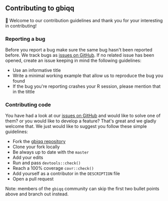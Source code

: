 ## Contributing to gbiqq

:tada: Welcome to our contribution guidelines and thank you for your interesting in contributing! 

  
  ### Reporting a bug
  Before you report a bug make sure the same bug hasn't been reported before. We track bugs as [issues on GitHub](https://github.com/macartan/gbiqq/issues). 
  If no related issue has been opened, create an issue keeping in mind the following guidelines:
  
  - Use an informative title
  - Write a minimal working example that allow us to reproduce the bug you found
  - If the bug you're reporting crashes your R session, please mention that in the tittle
  
  ### Contributing code
  You have had a look at our [issues on GitHub](https://github.com/macartan/gbiqq/issues) and would like to solve one of them? or you would like to develop a feature? 
  That's great and we gladly welcome that. We just would like to suggest you follow these simple guidelines:
  
  - Fork the [gbiqq repository](https://github.com/macartan/gbiqq) 
  - Clone your fork locally 
  - Be always up to date with the `master`
  - Add your edits
  - Run and pass `devtools::check()`
  - Reach a 100% coverage `covr::check()`
  - Add yourself as a contributor in the `DESCRIPTION` file
  - Open a pull request
  
  
  Note: members of the `gbiqq` community can skip the first two bullet points above and branch out instead.
  
  
